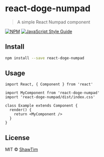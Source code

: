 # react-doge-numpad

> A simple React Numpad component

[![NPM](https://img.shields.io/npm/v/react-doge-numpad.svg)](https://www.npmjs.com/package/react-doge-numpad) [![JavaScript Style Guide](https://img.shields.io/badge/code_style-standard-brightgreen.svg)](https://standardjs.com)

## Install

```bash
npm install --save react-doge-numpad
```

## Usage

```tsx
import React, { Component } from 'react'

import MyComponent from 'react-doge-numpad'
import 'react-doge-numpad/dist/index.css'

class Example extends Component {
  render() {
    return <MyComponent />
  }
}
```

## License

MIT © [ShawTim](https://github.com/ShawTim)
